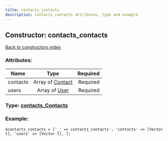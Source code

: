 ```yaml
---
title: contacts_contacts
description: contacts_contacts attributes, type and example
---
```

## Constructor: contacts\_contacts  
[Back to constructors index](index.md)



### Attributes:

| Name     |    Type       | Required |
|----------|:-------------:|---------:|
|contacts|Array of [Contact](../types/Contact.md) | Required|
|users|Array of [User](../types/User.md) | Required|



### Type: [contacts\_Contacts](../types/contacts_Contacts.md)


### Example:

```
$contacts_contacts = ['_' => contacts_contacts', 'contacts' => [Vector t], 'users' => [Vector t], ];
```
